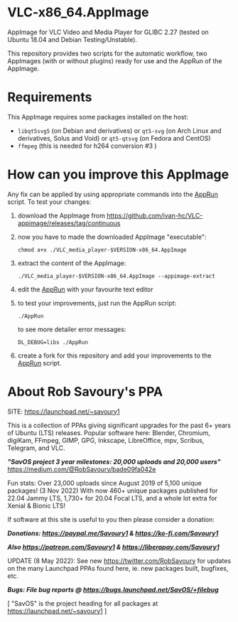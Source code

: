 # VLC-x86_64.AppImage
AppImage for VLC Video and Media Player for GLIBC 2.27 (tested on Ubuntu 18.04 and Debian Testing/Unstable).

This repository provides two scripts for the automatic workflow, two AppImages (with or without plugins) ready for use and the AppRun of the AppImage.

# Requirements
This AppImage requires some packages installed on the host:
- `libqt5svg5` (on Debian and derivatives) or `qt5-svg` (on Arch Linux and derivatives, Solus and Void) or `qt5-qtsvg` (on Fedora and CentOS)
- `ffmpeg` (this is needed for h264 conversion #3 )

# How can you improve this AppImage
Any fix can be applied by using appropriate commands into the [AppRun](https://raw.githubusercontent.com/ivan-hc/VLC-appimage/main/AppRun) script. To test your changes:
1. download the AppImage from https://github.com/ivan-hc/VLC-appimage/releases/tag/continuous
2. now you have to made the downloaded AppImage "executable":

       chmod a+x ./VLC_media_player-$VERSION-x86_64.AppImage
3. extract the content of the AppImage:

       ./VLC_media_player-$VERSION-x86_64.AppImage --appimage-extract
4. edit the [AppRun](https://raw.githubusercontent.com/ivan-hc/VLC-appimage/main/AppRun) with your favourite text editor
5. to test your improvements, just run the AppRun script:

       ./AppRun
   to see more detailer error messages:
   
       DL_DEBUG=libs ./AppRun
6. create a fork for this repository and add your improvements to the [AppRun](https://raw.githubusercontent.com/ivan-hc/VLC-appimage/main/AppRun) script.

# About Rob Savoury's PPA 
SITE: https://launchpad.net/~savoury1

This is a collection of PPAs giving significant upgrades for the past 6+ years of Ubuntu (LTS) releases. Popular software here: Blender, Chromium, digiKam, FFmpeg, GIMP, GPG, Inkscape, LibreOffice, mpv, Scribus, Telegram, and VLC.

***"SavOS project 3 year milestones: 20,000 uploads and 20,000 users"***
               https://medium.com/@RobSavoury/bade09fa042e

Fun stats: Over 23,000 uploads since August 2019 of 5,100 unique packages!
(3 Nov 2022) With now 460+ unique packages published for 22.04 Jammy LTS, 1,730+ for 20.04 Focal LTS, and a whole lot extra for Xenial & Bionic LTS!

If software at this site is useful to you then please consider a donation:

***Donations: https://paypal.me/Savoury1 & https://ko-fi.com/Savoury1***

***Also https://patreon.com/Savoury1 & https://liberapay.com/Savoury1***

UPDATE (8 May 2022): See new https://twitter.com/RobSavoury for updates on the many Launchpad PPAs found here, ie. new packages built, bugfixes, etc.

***Bugs: File bug reports @ https://bugs.launchpad.net/SavOS/+filebug***

[ "SavOS" is the project heading for all packages at https://launchpad.net/~savoury1 ]
